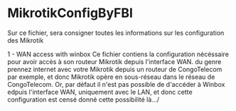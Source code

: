 # MikrotikConfigByFBI
Sur ce fichier, sera consigner toutes les informations sur les configuration des Mikrotik

1 - WAN access with winbox
Ce fichier contiens la configuration nécéssaire pour avoir accès à son routeur Mikrotik depuis l'interface WAN. du genre prennez internet avec votre Mikrotik depuis un routeur de CongoTelecom par exemple, et donc Mikrotik opère en sous-réseau dans le réseau de CongoTelecom. Or, par défaut il n'est pas possible de d'accéder à Winbox edpuis l'interface WAN, uniquement avec le LAN, et donc cette configuration est censé donné cette possibilité là.../
